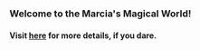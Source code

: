 ### Welcome to the Marcia's Magical World!

#### Visit [here](http://macgh.github.io) for more details, if you dare.
